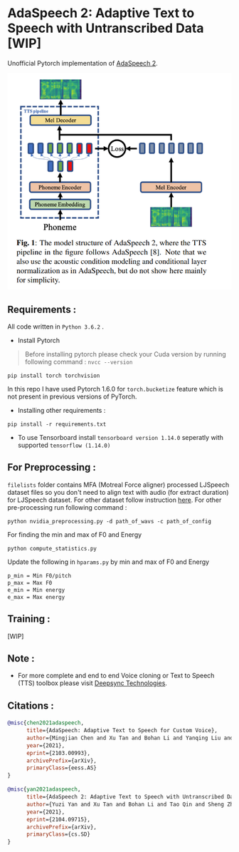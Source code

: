 # AdaSpeech 2: Adaptive Text to Speech with Untranscribed Data [WIP]
Unofficial Pytorch implementation of [AdaSpeech 2](https://arxiv.org/abs/2104.09715).


![](./assets/model.PNG)


## Requirements :
All code written in `Python 3.6.2` .
* Install Pytorch
> Before installing pytorch please check your Cuda version by running following command : 
`nvcc --version`
```commandline
pip install torch torchvision
```
In this repo I have used Pytorch 1.6.0 for `torch.bucketize` feature which is not present in previous versions of PyTorch.


* Installing other requirements :
```commandline
pip install -r requirements.txt
```

* To use Tensorboard install `tensorboard version 1.14.0` seperatly with supported `tensorflow (1.14.0)`



## For Preprocessing :

`filelists` folder contains MFA (Motreal Force aligner) processed LJSpeech dataset files so you don't need to align text with audio (for extract duration) for LJSpeech dataset.
For other dataset follow instruction [here](https://github.com/ivanvovk/DurIAN#6-how-to-align-your-own-data). For other pre-processing run following command :
```commandline
python nvidia_preprocessing.py -d path_of_wavs -c path_of_config
```
For finding the min and max of F0 and Energy
```commandline
python compute_statistics.py
```
Update the following in `hparams.py` by min and max of F0 and Energy
```
p_min = Min F0/pitch
p_max = Max F0
e_min = Min energy
e_max = Max energy
```

## Training :

[WIP]

## Note :
* For more complete and end to end Voice cloning or Text to Speech (TTS) toolbox please visit [Deepsync Technologies](https://deepsync.co/).

## Citations :
```bibtex
@misc{chen2021adaspeech,
      title={AdaSpeech: Adaptive Text to Speech for Custom Voice}, 
      author={Mingjian Chen and Xu Tan and Bohan Li and Yanqing Liu and Tao Qin and Sheng Zhao and Tie-Yan Liu},
      year={2021},
      eprint={2103.00993},
      archivePrefix={arXiv},
      primaryClass={eess.AS}
}
```
```bibtex
@misc{yan2021adaspeech,
      title={AdaSpeech 2: Adaptive Text to Speech with Untranscribed Data}, 
      author={Yuzi Yan and Xu Tan and Bohan Li and Tao Qin and Sheng Zhao and Yuan Shen and Tie-Yan Liu},
      year={2021},
      eprint={2104.09715},
      archivePrefix={arXiv},
      primaryClass={cs.SD}
}
```


